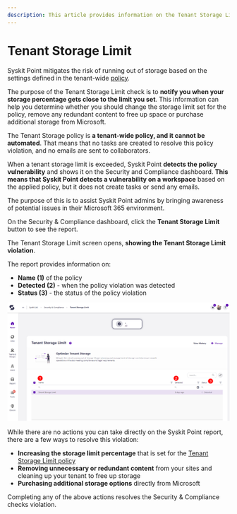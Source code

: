 ```yaml
---
description: This article provides information on the Tenant Storage Limit report.
---
```



# Tenant Storage Limit

Syskit Point mitigates the risk of running out of storage based on the settings defined in the tenant-wide [policy](../automated-workflows/tenant-storage-admin.md). 

The purpose of the Tenant Storage Limit check is to **notify you when your storage percentage gets close to the limit you set**. This information can help you determine whether you should change the storage limit set for the policy, remove any redundant content to free up space or purchase additional storage from Microsoft.

The Tenant Storage policy is **a tenant-wide policy, and it cannot be automated**. That means that no tasks are created to resolve this policy violation, and no emails are sent to collaborators.

When a tenant storage limit is exceeded, Syskit Point **detects the policy vulnerability** and shows it on the Security and Compliance dashboard. **This means that Syskit Point detects a vulnerability on a workspace** based on the applied policy, but it does not create tasks or send any emails. 

The purpose of this is to assist Syskit Point admins by
bringing awareness of potential issues in their Microsoft 365 environment. 

On the Security & Compliance dashboard, click the **Tenant Storage Limit** button to see the report.

The Tenant Storage Limit screen opens, **showing the Tenant Storage Limit violation**.

The report provides information on:
  * **Name (1)** of the policy
  * **Detected (2)** - when the policy violation was detected
  * **Status (3)** - the status of the policy violation

![Tenant Storage Limit - Security & Compliance checks report](../../.gitbook/assets/security-compliance-checks_tenant-storage-limits.png)

While there are no actions you can take directly on the Syskit Point report, there are a few ways to resolve this violation:
  * **Increasing the storage limit percentage** that is set for the [Tenant Storage Limit policy](../automated-workflows/tenant-storage-admin.md)
  * **Removing unnecessary or redundant content** from your sites and cleaning up your tenant to free up storage
  * **Purchasing additional storage options** directly from Microsoft

Completing any of the above actions resolves the Security & Compliance checks violation. 